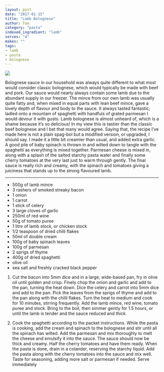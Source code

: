 ```yaml
---
layout: post
date: "2017-01-15"
title: "Lamb Bolognese"
author: Tom
category: "pasta"
indexed_ingredient: "lamb"
serves: "4"
makes: ""
tags:
- lamb
- pasta
- bolognese
---
```

<img src="https://s3.eu-west-2.amazonaws.com/grubdaily/lamb_bolognese.jpg" />

Bolognese sauce in our household was always quite different to what most would consider classic bolognese, which would typically be made with beef and pork. Our sauce would nearly always contain some lamb due to the abundant supply in our freezer. The mince from our own lamb was usually quite fatty and, when mixed in equal parts with lean beef mince, gave a lovely depth of flavour and body to the sauce. It always tasted fantastic; ladled onto a mountain of spaghetti with handfuls of grated parmesan I would devour it with gusto. Lamb bolognese is almost unheard of, which is a shame because it’s so delicious! In my view this is tastier than the classic beef bolognese and I bet that many would agree. Saying that, the recipe I’ve made here is not a plain spag-bol but a modified version, or upgraded, I should say. I made it a little bit creamier than usual, and added extra garlic. A good pile of baby spinach is thrown in and wilted down to tangle with the spaghetti as everything is mixed together. Parmesan cheese is mixed in, along with a splash of the salted starchy pasta water and finally some cherry tomatoes at the very last just to warm through gently. The final sauce is really rich and creamy, with the spinach and tomatoes giving a juiciness that stands up to the strong flavoured lamb.

---
* 500g of lamb mince
* 3 rashers of smoked streaky bacon
* 1 onion
* 1 carrot
* 1 stick of celery
* 3 large cloves of garlic
* 250ml of red wine
* 50g of tomato puree
* 1 litre of lamb stock, or chicken stock
* 1/2 teaspoon of dried chilli flakes
* 50ml of double cream
* 100g of baby spinach leaves
* 100g of parmesan
* 2 sprigs  of thyme
* 400g of dried spaghetti
* olive oil
* sea salt and freshly cracked black pepper

1. Cut the bacon into 5mm dice and in a large, wide-based pan, fry in olive oil until golden and crisp. Finely chop the onion and garlic and add to the pan, turning the heat down. Dice the celery and carrot into 5mm dice and add to the pan. Pick the leaves from the sprigs of thyme and add to the pan along with the chilli flakes. Turn the heat to medium and cook for 10 minutes, stirring frequently. Add the lamb mince, red wine, tomato puree and stock. Bring to the boil, then simmer gently for 1.5 hours, or until the lamb is tender and the sauce reduced and thick.

2. Cook the spaghetti according to the packet instructions. While the pasta is cooking, add the cream and spinach to the bolognese and stir until all the spinach has wilted. Add the parmesan and mix thoroughly to melt the cheese and emulsify it into the sauce. The sauce should now be thick and creamy. Half the cherry tomatoes and have them ready. When the pasta is done, drain in a colander, reserving the starchy liquid. Add the pasta along with the cherry tomatoes into the sauce and mix well. Taste for seasoning, adding more salt or parmesan if needed. Serve immediately
